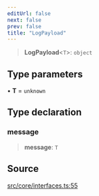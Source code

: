 ```yaml
---
editUrl: false
next: false
prev: false
title: "LogPayload"
---
```


> **LogPayload**\<`T`\>: `object`

## Type parameters

• **T** = `unknown`

## Type declaration

### message

> **message**: `T`

## Source

[src/core/interfaces.ts:55](https://github.com/sern-handler/handler/blob/2120b18c4e53e298bc3568422781c1bda05a7177/src/core/interfaces.ts#L55)
